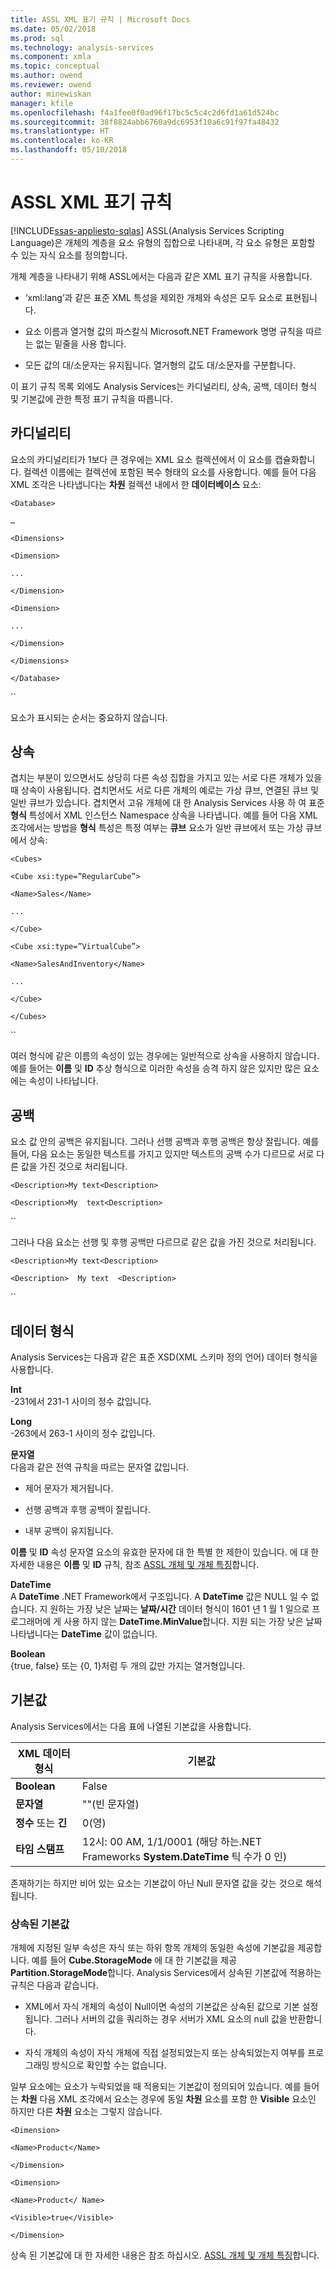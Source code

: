 ```yaml
---
title: ASSL XML 표기 규칙 | Microsoft Docs
ms.date: 05/02/2018
ms.prod: sql
ms.technology: analysis-services
ms.component: xmla
ms.topic: conceptual
ms.author: owend
ms.reviewer: owend
author: minewiskan
manager: kfile
ms.openlocfilehash: f4a1fee0f0ad96f17bc5c5c4c2d6fd1a61d524bc
ms.sourcegitcommit: 38f8824abb6760a9dc6953f10a6c91f97fa48432
ms.translationtype: HT
ms.contentlocale: ko-KR
ms.lasthandoff: 05/10/2018
---
```

# <a name="assl-xml-conventions"></a>ASSL XML 표기 규칙
[!INCLUDE[ssas-appliesto-sqlas](../../../includes/ssas-appliesto-sqlas.md)]
  ASSL(Analysis Services Scripting Language)은 개체의 계층을 요소 유형의 집합으로 나타내며, 각 요소 유형은 포함할 수 있는 자식 요소를 정의합니다.  
  
 개체 계층을 나타내기 위해 ASSL에서는 다음과 같은 XML 표기 규칙을 사용합니다.  
  
-   ‘xml:lang’과 같은 표준 XML 특성을 제외한 개체와 속성은 모두 요소로 표현됩니다.  
  
-   요소 이름과 열거형 값의 파스칼식 Microsoft.NET Framework 명명 규칙을 따르는 없는 밑줄을 사용 합니다.  
  
-   모든 값의 대/소문자는 유지됩니다. 열거형의 값도 대/소문자를 구분합니다.  
  
 이 표기 규칙 목록 외에도 Analysis Services는 카디널리티, 상속, 공백, 데이터 형식 및 기본값에 관한 특정 표기 규칙을 따릅니다.  
  
## <a name="cardinality"></a>카디널리티  
 요소의 카디널리티가 1보다 큰 경우에는 XML 요소 컬렉션에서 이 요소를 캡슐화합니다. 컬렉션 이름에는 컬렉션에 포함된 복수 형태의 요소를 사용합니다. 예를 들어 다음 XML 조각은 나타냅니다는 **차원** 컬렉션 내에서 한 **데이터베이스** 요소:  
  
 `<Database>`  
  
 `…`  
  
 `<Dimensions>`  
  
 `<Dimension>`  
  
 `...`  
  
 `</Dimension>`  
  
 `<Dimension>`  
  
 `...`  
  
 `</Dimension>`  
  
 `</Dimensions>`  
  
 `</Database>`  
  
 ``  
  
 요소가 표시되는 순서는 중요하지 않습니다.  
  
## <a name="inheritance"></a>상속  
 겹치는 부분이 있으면서도 상당히 다른 속성 집합을 가지고 있는 서로 다른 개체가 있을 때 상속이 사용됩니다. 겹치면서도 서로 다른 개체의 예로는 가상 큐브, 연결된 큐브 및 일반 큐브가 있습니다. 겹치면서 고유 개체에 대 한 Analysis Services 사용 하 여 표준 **형식** 특성에서 XML 인스턴스 Namespace 상속을 나타냅니다. 예를 들어 다음 XML 조각에서는 방법을 **형식** 특성은 특정 여부는 **큐브** 요소가 일반 큐브에서 또는 가상 큐브에서 상속:  
  
 `<Cubes>`  
  
 `<Cube xsi:type=”RegularCube”>`  
  
 `<Name>Sales</Name>`  
  
 `...`  
  
 `</Cube>`  
  
 `<Cube xsi:type=”VirtualCube”>`  
  
 `<Name>SalesAndInventory</Name>`  
  
 `...`  
  
 `</Cube>`  
  
 `</Cubes>`  
  
 ``  
  
 여러 형식에 같은 이름의 속성이 있는 경우에는 일반적으로 상속을 사용하지 않습니다. 예를 들어는 **이름** 및 **ID** 추상 형식으로 이러한 속성을 승격 하지 않은 있지만 많은 요소에는 속성이 나타납니다.  
  
## <a name="whitespace"></a>공백  
 요소 값 안의 공백은 유지됩니다. 그러나 선행 공백과 후행 공백은 항상 잘립니다. 예를 들어, 다음 요소는 동일한 텍스트를 가지고 있지만 텍스트의 공백 수가 다르므로 서로 다른 값을 가진 것으로 처리됩니다.  
  
 `<Description>My text<Description>`  
  
 `<Description>My  text<Description>`  
  
 ``  
  
 그러나 다음 요소는 선행 및 후행 공백만 다르므로 같은 값을 가진 것으로 처리됩니다.  
  
 `<Description>My text<Description>`  
  
 `<Description>  My text  <Description>`  
  
 ``  
  
## <a name="data-types"></a>데이터 형식  
 Analysis Services는 다음과 같은 표준 XSD(XML 스키마 정의 언어) 데이터 형식을 사용합니다.  
  
 **Int**  
 -231에서 231-1 사이의 정수 값입니다.  
  
 **Long**  
 -263에서 263-1 사이의 정수 값입니다.  
  
 **문자열**  
 다음과 같은 전역 규칙을 따르는 문자열 값입니다.  
  
-   제어 문자가 제거됩니다.  
  
-   선행 공백과 후행 공백이 잘립니다.  
  
-   내부 공백이 유지됩니다.  
  
 **이름** 및 **ID** 속성 문자열 요소의 유효한 문자에 대 한 특별 한 제한이 있습니다. 에 대 한 자세한 내용은 **이름** 및 **ID** 규칙, 참조 [ASSL 개체 및 개체 특징](../../../analysis-services/multidimensional-models/scripting-language-assl/assl-objects-and-object-characteristics.md)합니다.  
  
 **DateTime**  
 A **DateTime** .NET Framework에서 구조입니다. A **DateTime** 값은 NULL 일 수 없습니다. 지 원하는 가장 낮은 날짜는 **날짜/시간** 데이터 형식이 1601 년 1 월 1 일으로 프로그래머에 게 사용 하지 않는 **DateTime.MinValue**합니다. 지원 되는 가장 낮은 날짜 나타냅니다는 **DateTime** 값이 없습니다.  
  
 **Boolean**  
 {true, false} 또는 {0, 1}처럼 두 개의 값만 가지는 열거형입니다.  
  
## <a name="default-values"></a>기본값  
 Analysis Services에서는 다음 표에 나열된 기본값을 사용합니다.  
  
|XML 데이터 형식|기본값|  
|-------------------|-------------------|  
|**Boolean**|False|  
|**문자열**|""(빈 문자열)|  
|**정수** 또는 **긴**|0(영)|  
|**타임 스탬프**|12시: 00 AM, 1/1/0001 (해당 하는.NET Frameworks **System.DateTime** 틱 수가 0 인)|  
  
 존재하기는 하지만 비어 있는 요소는 기본값이 아닌 Null 문자열 값을 갖는 것으로 해석됩니다.  
  
### <a name="inherited-defaults"></a>상속된 기본값  
 개체에 지정된 일부 속성은 자식 또는 하위 항목 개체의 동일한 속성에 기본값을 제공합니다. 예를 들어 **Cube.StorageMode** 에 대 한 기본값을 제공 **Partition.StorageMode**합니다. Analysis Services에서 상속된 기본값에 적용하는 규칙은 다음과 같습니다.  
  
-   XML에서 자식 개체의 속성이 Null이면 속성의 기본값은 상속된 값으로 기본 설정됩니다. 그러나 서버의 값을 쿼리하는 경우 서버가 XML 요소의 null 값을 반환합니다.  
  
-   자식 개체의 속성이 자식 개체에 직접 설정되었는지 또는 상속되었는지 여부를 프로그래밍 방식으로 확인할 수는 없습니다.  
  
 일부 요소에는 요소가 누락되었을 때 적용되는 기본값이 정의되어 있습니다. 예를 들어는 **차원** 다음 XML 조각에서 요소는 경우에 동일 **차원** 요소를 포함 한 **Visible** 요소인 하지만 다른  **차원** 요소는 그렇지 않습니다.  
  
 `<Dimension>`  
  
 `<Name>Product</Name>`  
  
 `</Dimension>`  
  
 `<Dimension>`  
  
 `<Name>Product</ Name>`  
  
 `<Visible>true</Visible>`  
  
 `</Dimension>`  
  
 상속 된 기본값에 대 한 자세한 내용은 참조 하십시오. [ASSL 개체 및 개체 특징](../../../analysis-services/multidimensional-models/scripting-language-assl/assl-objects-and-object-characteristics.md)합니다.  
  
  
